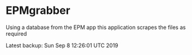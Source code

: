 # EPMgrabber
Using a database from the EPM app this application scrapes the files as required


Latest backup: Sun Sep 8 12:26:01 UTC 2019
